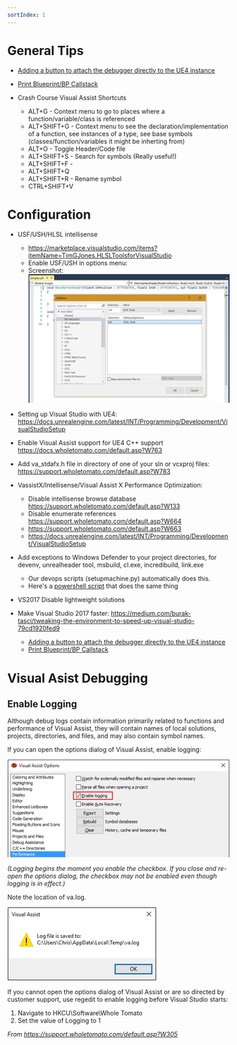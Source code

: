 ```yaml
---
sortIndex: 1
---
```


# General Tips

- [Adding a button to attach the debugger directly to the UE4 instance](/ue4guide/general-debugging/add-vs-autoattach-to-ue4-button)

- [Print Blueprint/BP Callstack](/ue4guide/general-debugging/print-bp-callstack)

- Crash Course Visual Assist Shortcuts
  - ALT+G - Context menu to go to places where a function/variable/class is referenced
  - ALT+SHIFT+G - Context menu to see the declaration/implementation of a function, see instances of a type, see base symbols (classes/function/variables it might be inherting from)
  - ALT+O - Toggle Header/Code file
  - ALT+SHIFT+S - Search for symbols (Really useful!)
  - ALT+SHIFT+F -
  - ALT+SHIFT+Q
  - ALT+SHIFT+R - Rename symbol
  - CTRL+SHIFT+V

# Configuration

- USF/USH/HLSL intellisense
  - <https://marketplace.visualstudio.com/items?itemName=TimGJones.HLSLToolsforVisualStudio>
  - Enable USF/USH in options menu:
  - Screenshot: ![VSTipsUE4_Overview](../assets/VSTipsUE4_Overview.jpg)

- Setting up Visual Studio with UE4: <https://docs.unrealengine.com/latest/INT/Programming/Development/VisualStudioSetup>

- Enable Visual Assist support for UE4 C++ support <https://docs.wholetomato.com/default.asp?W763>

- Add va_stdafx.h file in directory of one of your sln or vcxproj files: <https://support.wholetomato.com/default.asp?W783>

- VassistX/Intellisense/Visual Assist X Performance Optimization:
  - Disable intellisense browse database <https://support.wholetomato.com/default.asp?W133>
  - Disable enumerate references <https://support.wholetomato.com/default.asp?W664>
  - <https://support.wholetomato.com/default.asp?W663>
  - <https://docs.unrealengine.com/latest/INT/Programming/Development/VisualStudioSetup>

- Add exceptions to Windows Defender to your project directories, for devenv, unrealheader tool, msbuild, cl.exe, incredibuild, link.exe
  - Our devops scripts (setupmachine.py) automatically does this.
  - Here's a [powershell script](/ue4guide/development-setup/windows-defender-exclusions-script) that does the same thing

- VS2017 Disable lightweight solutions

- Make Visual Studio 2017 faster: <https://medium.com/burak-tasci/tweaking-the-environment-to-speed-up-visual-studio-79cd1920fed9>
  - [Adding a button to attach the debugger directly to the UE4 instance](/ue4guide/vs-autoattach-to-ue4-button)
  - [Print Blueprint/BP Callstack](/print-blueprint-callstack)

# Visual Asist Debugging

## Enable Logging

Although debug logs contain information primarily related to functions and performance of Visual Assist, they will contain names of local solutions, projects, directories, and files, and may also contain symbol names.

If you can open the options dialog of Visual Assist, enable logging:

![](../assets/VSTipsUE4_VAssistXDebug_options.png)

*(Logging begins the moment you enable the checkbox. If you close and re-open the options dialog, the checkbox may not be enabled even though logging is in effect.)*

Note the location of va.log.

![](../assets/VSTipsUE4_VisualAssist.png)

If you cannot open the options dialog of Visual Assist or are so directed by customer support, use regedit to enable logging before Visual Studio starts:

1. Navigate to HKCU\\Software\\Whole Tomato
2. Set the value of Logging to 1

*From <https://support.wholetomato.com/default.asp?W305>*
